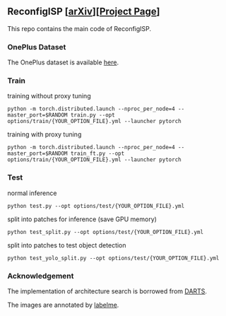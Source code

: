 ## ReconfigISP [[arXiv](https://arxiv.org/abs/2109.04760)][[Project Page](https://www.mmlab-ntu.com/project/reconfigisp/)]
This repo contains the main code of ReconfigISP.

### OnePlus Dataset
The OnePlus dataset is available [here](https://drive.google.com/file/d/1Dw0btNcBHN0diaATEFiE_8PERNvniMHU/view?usp=sharing).

### Train
training without proxy tuning
```
python -m torch.distributed.launch --nproc_per_node=4 --master_port=$RANDOM train.py --opt options/train/{YOUR_OPTION_FILE}.yml --launcher pytorch
```

training with proxy tuning
```
python -m torch.distributed.launch --nproc_per_node=4 --master_port=$RANDOM train_ft.py --opt options/train/{YOUR_OPTION_FILE}.yml --launcher pytorch
```

### Test
normal inference
```
python test.py --opt options/test/{YOUR_OPTION_FILE}.yml
```

split into patches for inference (save GPU memory)
```
python test_split.py --opt options/test/{YOUR_OPTION_FILE}.yml
```

split into patches to test object detection
```
python test_yolo_split.py --opt options/test/{YOUR_OPTION_FILE}.yml
```

### Acknowledgement
The implementation of architecture search is borrowed from [DARTS](https://github.com/quark0/darts).

The images are annotated by [labelme](https://github.com/wkentaro/labelme).